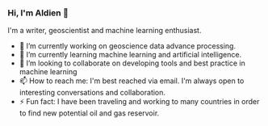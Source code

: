 ### Hi, I'm Aldien 👋

<!--
**aldien03/aldien03** is a ✨ _special_ ✨ repository because its `README.md` (this file) appears on your GitHub profile.

Here are some ideas to get you started:

- 🔭 I’m currently working on geoscience advanced data processing.
- 🌱 I’m currently learning machine learning and artificial intelligence.
- 👯 I’m looking to collaborate on developing tools and best practice in machine learning
- 📫 How to reach me: I'm best reached via email. I'm always open to interesting conversations and collaboration.
- ⚡ Fun fact: I have been traveling and working to many countries in order to find new potential oil and gas reservoir.
-->

I'm a writer, geoscientist and machine learning enthusiast.

- 🔭 I’m currently working on geoscience data advance processing.
- 🌱 I’m currently learning machine learning and artificial intelligence.
- 👯 I’m looking to collaborate on developing tools and best practice in machine learning
- 📫 How to reach me: I'm best reached via email. I'm always open to interesting conversations and collaboration.
- ⚡ Fun fact: I have been traveling and working to many countries in order to find new potential oil and gas reservoir.
